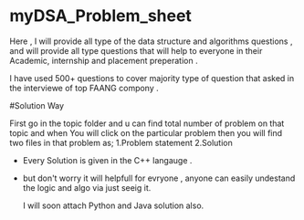 # myDSA_Problem_sheet
Here , I will provide all type of the data structure and algorithms questions ,
and  will provide all type questions that will help to everyone in their Academic, internship and placement preperation .

I have used 500+ questions to cover majority type of question that asked in the interviewe of top FAANG compony .

#Solution Way

First go in the topic folder and u can find total number of problem on that topic and when You will click on the particular problem then you will find two files in that problem as;
  1.Problem statement
  2.Solution

* Every Solution is given in the C++ langauge .
* but don't worry it will helpfull for evryone , anyone can easily undestand the logic and algo via just seeig it.

  I will soon attach Python and Java solution also.
